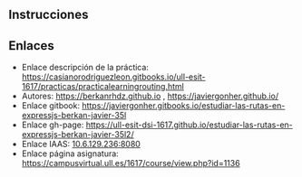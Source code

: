 ## Instrucciones

## Enlaces

* Enlace descripción de la práctica: https://casianorodriguezleon.gitbooks.io/ull-esit-1617/practicas/practicalearningrouting.html
* Autores: https://berkanrhdz.github.io , https://javiergonher.github.io/
* Enlace gitbook: https://javiergonher.gitbooks.io/estudiar-las-rutas-en-expressjs-berkan-javier-35l
* Enlace gh-page: https://ull-esit-dsi-1617.github.io/estudiar-las-rutas-en-expressjs-berkan-javier-35l2/
* Enlace IAAS: [10.6.129.236:8080](10.6.129.236:8080)
* Enlace página asignatura: https://campusvirtual.ull.es/1617/course/view.php?id=1136
